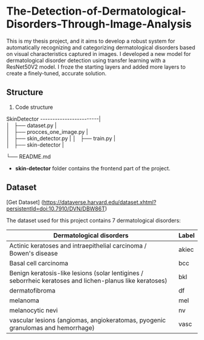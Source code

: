 # The-Detection-of-Dermatological-Disorders-Through-Image-Analysis

This is my thesis project, and it aims to develop a robust system for automatically recognizing and categorizing dermatological disorders based on visual characteristics captured in images. I developed a new model for dermatological disorder detection using transfer learning with a ResNet50V2 model. I froze the starting layers and added more layers to create a finely-tuned, accurate solution.

**Structure**
-

1. Code structure

SkinDetector
------------------------|     
 │   ├── dataset.py      |           
 │   ├── procces_one_image.py    |            
 │   ├── skin_detector.py |
 │   ├── train.py          |       
 │   ├── skin-detector          |      
 
 └── README.md     

 * **skin-detector** folder contains the frontend part of the project.


**Dataset**
-

[Get Dataset] (https://dataverse.harvard.edu/dataset.xhtml?persistentId=doi:10.7910/DVN/DBW86T)

The dataset used for this project contains 7 dermatological disorders:


Dermatological disorders | Label | 
------------ | ------------- | 
Actinic keratoses and intraepithelial carcinoma / Bowen's disease | akiec | 
Basal cell carcinoma | bcc |
Benign keratosis-like lesions (solar lentigines / seborrheic keratoses and lichen-planus like keratoses) | bkl | 
dermatofibroma | df | 
melanoma | mel | 
melanocytic nevi | nv | 
vascular lesions (angiomas, angiokeratomas, pyogenic granulomas and hemorrhage)  | vasc | 




